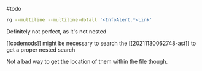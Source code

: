 #todo 

```sh
rg --multiline --multiline-dotall '<InfoAlert.*<Link'
```

Definitely not perfect, as it's not nested

[[codemods]] might be necessary to search the [[20211130062748-ast]] to get a proper nested search

Not a bad way to get the location of them within the file though.